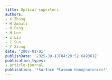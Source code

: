 ```yaml
---
title: Optical superlens
authors:
- X Zhang
- M Ambati
- N Fang
- H Lee
- Z Liu
- C Sun
- Y Xiong
date: '2007-01-01'
publishDate: '2025-09-18T04:29:52.649361Z'
publication_types:
- article-journal
publication: '*Surface Plasmon Nanophotonics*'
---
```

